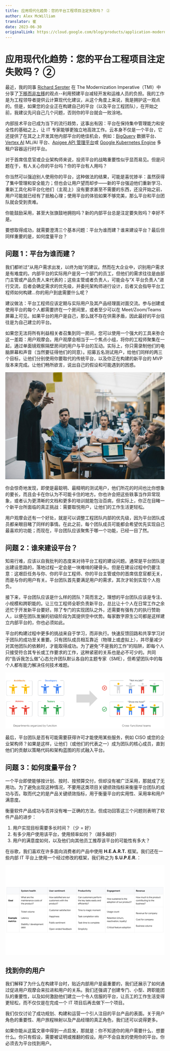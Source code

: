 ```yaml
---
title: 应用现代化趋势：您的平台工程项目注定失败吗？ ②
author: Alex McWilliam
translator: 崔
date: 2023-06-30
originalLink: https://cloud.google.com/blog/products/application-modernization/alex-mcwilliam-on-how-to-avoid-platform-engineering-project-flops 
---
```


# 应用现代化趋势：您的平台工程项目注定失败吗？ ②

最近，我的同事 [Richard Seroter](https://www.linkedin.com/in/seroter) 在 The Modernization Imperative（TMI）中分享了[下移而非左移](https://cloud.google.com/blog/products/application-development/richard-seroter-on-shifting-down-vs-shifting-left)的观点--利用预建平台减轻开发和运维人员的负担。我的工作是为工程领导者提供云计算现代化建议，从这个角度上来说，我是拥护这一观点的。但是，如果您的企业正在构建自己的平台（以及平台工程团队），在开始之前，我建议先问自己几个问题，否则你的平台就会一败涂地。

内部技术平台已成为当下的流行趋势，这事出有因：平台在保持集中管理能力和安全性的基础之上，让 IT 专家能够更独立地高效工作。云本身不仅是一个平台，它还提供了在其之上开发其他内部平台的绝佳机会，例如：[BigQuery](https://cloud.google.com/bigquery) 数据平台、[Vertex AI](https://cloud.google.com/vertex-ai) ML/AI 平台、[Apigee API 管理平台](https://cloud.google.com/apigee)或 [Google Kubernetes Engine](https://cloud.google.com/kubernetes-engine) 多租户容器运行时平台。

对于首席信息官或企业架构师来说，投资平台的战略重要性似乎显而易见。但是问题在于，有人关心你的平台吗？你的平台有人用吗？

你当然可以强迫别人使用你的平台，这种做法的结果，可能是喜忧掺半：虽然获得了集中管理和安全能力；但也会让用户望而却步——新的平台强迫他们重新学习、重新工具化和平台化他们（主观上）没有要求甚至不需要的东西，还没开始之前，用户可能就已经有了抵触心理；使用平台的体验如果不够完美，那么平台和平台团队就会受到责难。

你能鼓励采用，甚至大张旗鼓地拥抱吗？新的内部平台总是注定要失败吗？幸好不是。

要想取得成功，就需要澄清三个基本问题：平台为谁而建？谁来建设平台？最后但同样重要的是，如何度量平台？

## 问题 1：平台为谁而建？

我们都听过“从用户需求出发，以终为始”的建议。然而在大企业中，识别用户需求是有难度的。内部平台的实际用户是另一个部门的员工，但他们的需求往往是由部门主管或产品负责人来代表的；这些主管或者负责人，可能会与“X 平台负责人”进行交流，后者会确定需求的优先级，并委托架构师进行设计，后者又会指导平台工程师如何构建...你的用户到底需要什么呢？

建议做法：平台工程师应该定期与实际用户及其产品经理面对面交流。参与创建或使用平台的每个人都需要挤在一个房间里，或者至少可以在 Meet/Zoom/Teams 屏幕上可见。如果平台的用户是自己，那么就不存在供需矛盾，因此最好的平台往往是为自己建立的平台。

如果您无法将所有利益相关者召集到同一房间，您可以使用一个强大的工具来弥合这一差距：用户观摩会。用户观摩会相当于一个焦点小组，将你的工程师聚集在一起，通过单面镜观察隔壁房间的用户与平台的互动。实际上，你只需录制他们的电脑屏幕和声音（当然要征得他们的同意）。招募五名测试用户，给他们同样的两三个目标，让他们分别使用你要取代的传统平台，以及你正在构建的新平台的 MVP 版本来完成。让他们畅所欲言，说出自己的假设和可能遇到的困惑。

![img1](./image/image2_HdKMMxj.max-1999x1123.jpg)

你会惊奇地发现，即使是最聪明、最精明的测试用户，他们所花的时间也比你想象的要长，而且会卡在你认为不可能卡住的地方。你也许会把这些轶事当作异常现象，或者认为更清晰的文档和更多的培训就能包治百病，但实际上，你正在目睹一个新平台所面临的真正挑战：需要取悦用户，让他们的工作生活更轻松。

用户观摩会还有一个好处，就是可以调整工程团队内部的优先级，因为平台团队成员都亲眼目睹了同样的事情。在此之前，每个团队成员可能都会希望优先实现自己最喜欢的功能；而现在，平台团队应该聚焦于哪一个功能，已经一目了然。

## 问题 2：谁来建设平台？

知易行难，应该以自我批判的态度来对待平台工程的建设问题。通常是平台团队提出建设思路的，落地过程一定会是一块难啃的硬骨头。但是在建设过程中仍要注意：这艰巨任务与你、你的平台工程师、你的平台主管或你的首席信息官都无关，而是与你的用户有关。平台团队首先要满足用户的需求，其次才轮到实现个人抱负。

接下来，平台团队应该是什么样的团队？简而言之，理想的平台团队应该是专注、小规模和跨职能的。让三位工程师全职负责新平台，总比让十个人在日常工作之余还忙于开发新平台要好。除了专门的实现团队之外，还需要有强有力的执行赞助人，以便在团队发展的初级阶段为其提供空中优势。每家数字原生公司都是这样建立内部平台的，你也必须如此。

平台的构建过程中更多的挑战来自于学习，而非执行。快速反馈回路和共享学习对于团队的成功至关重要。只有团队成员相互靠近（物理上或虚拟上），并尽量减少对其他团队的依赖时，才能取得成功。为了避免“不是我的工作”的陷阱，即每个人只接受符合其专长或工作要求的工作，这种紧密的关系也是必不可少的。共同的“告诉我怎么做”心态允许团队默认各自的主题专家（SME），但希望团队中的每个人都有能力解决任何技术难题。

![image2](./image/image2_Jq1rrfd.max-862x302.png)

最后，平台团队是否有可能需要获得许可才能使用某些服务，例如 CISO 或您的企业架构师？如果是这样，让他们（或他们的代表之一）成为团队的核心成员，直到他们的贡献以策略代码和架构蓝图的形式融入平台。

## 问题 3：如何度量平台？

一个平台即使能够按计划、按时、按预算交付，但却没有被广泛采用，那就成了无用功。为了避免出现这种情况，不要用这类项目关键绩效指标来衡量平台团队的成功与否。取而代之的是产品关键绩效指标，用于衡量平台的实用性、采用率和用户满意度。

衡量软件产品成功与否并没有唯一正确的方法，但成功回答这三个问题则表明了软件产品的进步：

1. 用户实现目标需要多长时间？（少 = 好）
1. 有多少用户使用该平台，使用频率如何？（越多越好）
1. 用户的满意度如何，以及他们向其他员工推荐该平台的可能性有多大？

在谷歌，我们喜欢在许多面向消费者的产品中使用 **H.E.A.R.T.** 框架。我们还在一些内部 IT 平台上使用一个经过修改的框架，我们称之为 **S.U.P.E.R.**：

![image3](./image/super.ba9dbf3d.fill-2000x1124.jpg)

## 找到你的用户

我们解释了为什么在构建平台时，贴近内部用户是最重要的，我们还展示了如何通过促进用户观摩会来拉进和用户的关系。我们还强调了创建专门、小型、跨职能团队的重要性，以及如何激励他们建立一个令人信服的平台，让员工的工作生活变得更轻松，而不仅仅是在完成一个 IT 项目后再去做下一个项目。

我们仅仅讨论了成功规划、构建和运营一个引人注目的平台产品的表面。关于用户角色的重要性、用户旅程映射以及产品经理的真正角色，我们还可以说得更多。

如果你能从这篇文章中得到一点启发，那就是：你不知道你的用户需要什么、想要什么。你只有假设，需要被证明或推翻的假设。用户不会自发的使用你的平台。你必须去为平台找到用户。
